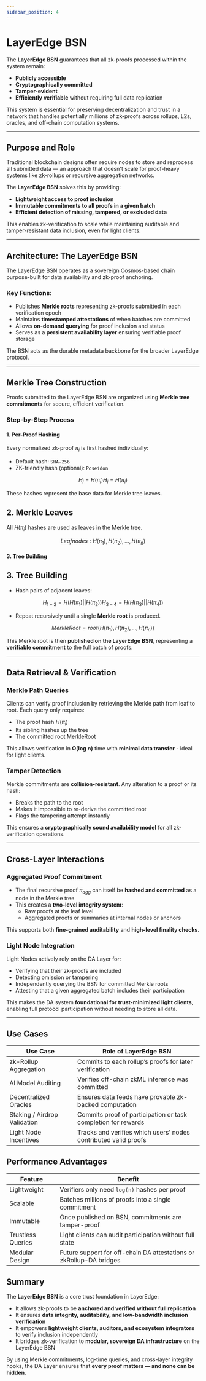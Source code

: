 ```yaml
---
sidebar_position: 4
---
```

# LayerEdge BSN

The **LayerEdge BSN** guarantees that all zk-proofs processed within the system remain:

* **Publicly accessible**
* **Cryptographically committed**
* **Tamper-evident**
* **Efficiently verifiable** without requiring full data replication

This system is essential for preserving decentralization and trust in a network that handles potentially millions of zk-proofs across rollups, L2s, oracles, and off-chain computation systems.

---

## Purpose and Role

Traditional blockchain designs often require nodes to store and reprocess all submitted data — an approach that doesn't scale for proof-heavy systems like zk-rollups or recursive aggregation networks.

The **LayerEdge BSN** solves this by providing:

* **Lightweight access to proof inclusion**
* **Immutable commitments to all proofs in a given batch**
* **Efficient detection of missing, tampered, or excluded data**

This enables zk-verification to scale while maintaining auditable and tamper-resistant data inclusion, even for light clients.

---

## Architecture: The LayerEdge BSN

The LayerEdge BSN operates as a sovereign Cosmos-based chain purpose-built for data availability and zk-proof anchoring.

### Key Functions:

* Publishes **Merkle roots** representing zk-proofs submitted in each verification epoch
* Maintains **timestamped attestations** of when batches are committed
* Allows **on-demand querying** for proof inclusion and status
* Serves as a **persistent availability layer** ensuring verifiable proof storage

The BSN acts as the durable metadata backbone for the broader LayerEdge protocol.

---

## Merkle Tree Construction

Proofs submitted to the LayerEdge BSN are organized using **Merkle tree commitments** for secure, efficient verification.

### Step-by-Step Process

#### 1. Per-Proof Hashing

Every normalized zk-proof $\pi_i$ is first hashed individually:

- Default hash: `SHA-256`
- ZK-friendly hash (optional): `Poseidon`

$$
H_i = H(\pi_i)H_i = H(\pi_i)
$$

These hashes represent the base data for Merkle tree leaves.

## 2. Merkle Leaves

All $H(\pi_i)$ hashes are used as leaves in the Merkle tree.

$$
Leaf nodes: H(\pi_1), H(\pi_2),..., H(\pi_n)
$$

#### 3. Tree Building

## 3. Tree Building

- Hash pairs of adjacent leaves:

$$
H_{1-2} = H(H(\pi_1)||H(\pi_2))H_{3-4} = H(H(\pi_3)||H(\pi_4))
$$

- Repeat recursively until a single **Merkle root** is produced.

$$
MerkleRoot = root(H(\pi_1), H(\pi_2), ..., H(\pi_n))
$$

This Merkle root is then **published on the LayerEdge BSN**, representing a **verifiable commitment** to the full batch of proofs.

---

## Data Retrieval & Verification

### Merkle Path Queries

Clients can verify proof inclusion by retrieving the Merkle path from leaf to root. Each query only requires:

- The proof hash $H(\pi_i)$
- Its sibling hashes up the tree
- The committed root $\text{MerkleRoot}$

This allows verification in **O(log n)** time with **minimal data transfer** - ideal for light clients.

### Tamper Detection

Merkle commitments are **collision-resistant**. Any alteration to a proof or its hash:

* Breaks the path to the root
* Makes it impossible to re-derive the committed root
* Flags the tampering attempt instantly

This ensures a **cryptographically sound availability model** for all zk-verification operations.

---

## Cross-Layer Interactions

### Aggregated Proof Commitment


* The final recursive proof $\pi_{agg}$ can itself be **hashed and committed** as a node in the Merkle tree
* This creates a **two-level integrity system**:
  * Raw proofs at the leaf level
  * Aggregated proofs or summaries at internal nodes or anchors

This supports both **fine-grained auditability** and **high-level finality checks**.

### Light Node Integration

Light Nodes actively rely on the DA Layer for:

* Verifying that their zk-proofs are included
* Detecting omission or tampering
* Independently querying the BSN for committed Merkle roots
* Attesting that a given aggregated batch includes their participation

This makes the DA system **foundational for trust-minimized light clients**, enabling full protocol participation without needing to store all data.

---

## Use Cases

| Use Case | Role of LayerEdge BSN |
|----------|------------------|
| zk-Rollup Aggregation | Commits to each rollup’s proofs for later verification |
| AI Model Auditing | Verifies off-chain zkML inference was committed |
| Decentralized Oracles | Ensures data feeds have provable zk-backed computation |
| Staking / Airdrop Validation | Commits proof of participation or task completion for rewards |
| Light Node Incentives | Tracks and verifies which users’ nodes contributed valid proofs |

## Performance Advantages

| Feature | Benefit |
|---------|---------|
| Lightweight | Verifiers only need `log(n)` hashes per proof |
| Scalable | Batches millions of proofs into a single commitment |
| Immutable | Once published on BSN, commitments are tamper-proof |
| Trustless Queries | Light clients can audit participation without full state |
| Modular Design | Future support for off-chain DA attestations or zkRollup-DA bridges |

## Summary

The **LayerEdge BSN** is a core trust foundation in LayerEdge:

* It allows zk-proofs to be **anchored and verified without full replication**
* It ensures **data integrity, auditability, and low-bandwidth inclusion verification**
* It empowers **lightweight clients, auditors, and ecosystem integrators** to verify inclusion independently
* It bridges zk-verification to **modular, sovereign DA infrastructure** on the LayerEdge BSN

By using Merkle commitments, log-time queries, and cross-layer integrity hooks, the DA Layer ensures that **every proof matters — and none can be hidden**.